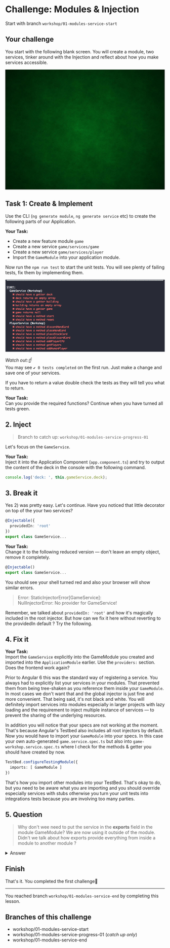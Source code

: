 # Challenge: Modules & Injection
Start with branch `workshop/01-modules-service-start`

## Your challenge
You start with the following blank screen. You will create a module, two services, tinker around with the Injection and reflect about how you make services accessible.

![Blank Project](blank-project.png)

## Task 1: Create & Implement
Use the CLI (`ng generate module`, `ng generate service` etc) to create the following parts of our Application.

**Your Task:**<br>
+ Create a new feature module `game`
+ Create a new service `game/services/game`
+ Create a new service `game/services/player`
+ Import the `GameModule` into your application module.

Now run the `npm run test` to start the unit tests. You will see plenty of failing tests, fix them by implementing them.

![](failing-specs.png)

*Watch out:☝️* <br> You may see `✔ 0 tests completed` on the first run. Just make a change and save one of your services.

If you have to return a value double check the tests as they will tell you what to return.

**Your Task:**<br>
Can you provide the required functions?
Continue when you have turned all tests green.

## 2. Inject
> Branch to catch up: `workshop/01-modules-service-progress-01`

Let's focus on the `GameService`.

**Your Task:**<br>
Inject it into the Application Component (`app.component.ts`) and try to output the content of the deck in the console with the following command.

```typescript
console.log('deck: ', this.gameService.deck);
```

## 3. Break it
Yes 2) was pretty easy. Let's continue. Have you noticed that little decorator on top of the your two services?

```typescript
@Injectable({
  providedIn: 'root'
})
export class GameService...
```

**Your Task:**<br>
Change it to the following reduced version — don't leave an empty object, remove it completely.

```typescript
@Injectable()
export class GameService...
```

You should see your shell turned red and also your browser will show similar errors.

> Error: StaticInjectorError[GameService]:<br>
>      NullInjectorError: No provider for GameService!

Remember, we talked about `providedIn: 'root'` and how it's magically included in the root injector. But how can we fix it here without reverting to the providedIn default ? Try the following.

## 4. Fix it
**Your Task:**<br>
Import the `GameService` explicitly into the GameModule you created and imported into the `ApplicationModule` earlier. Use the  `providers:` section. Does the frontend work again?

Prior to Angular 6 this was the standard way of registering a service. You always had to explicitly list your services in your modules. That prevented them from being tree-shaken as you reference them inside your `GameModule`. In most cases we don't want that and the global injector is just fine and more convenient. That being said, it's not black and white. You will definitely import services into modules especially in larger projects with lazy loading and the requirement to inject multiple instance of services — to prevent the sharing of the underlying resources.

In addition you will notice that your specs are not working at the moment. That's because Angular's Testbed also includes all root injectors by default. Now you would have to import your `GameModule` into your specs. In this case your own auto-generated `game.service.spec.ts` but also into `game-workshop.service.spec.ts` where I check for the methods & getter you should have created by now.

```typescript
TestBed.configureTestingModule({
  imports: [ GameModule ]
})
```

That's how you import other modules into your TestBed. That's okay to do, but you need to be aware what you are importing and you should override especially services with stubs otherwise you turn your unit tests into integrations tests because you are involving too many parties.

## 5. Question

> Why don't wee need to put the service in the **exports** field in the module GameModule? We are now using it outside of the module. Didn't we talk about how exports provide everything from inside a module to another module ?

<details>
  <summary>Answer</summary>
  The field `exports:` is only for declarations (components, directive & pipes) and whole modules (which may export itself other declarations again). If you deal with services your only field to care about is `providers:` — if you don't use the default `provideIn` method.
</details>

## Finish
That's it. You completed the first challenge🏅<br>

----
You reached branch `workshop/01-modules-service-end` by completing this lesson.

## Branches of this challenge
+ workshop/01-modules-service-start
+ workshop/01-modules-service-progress-01 (_catch up only_)
+ workshop/01-modules-service-end
